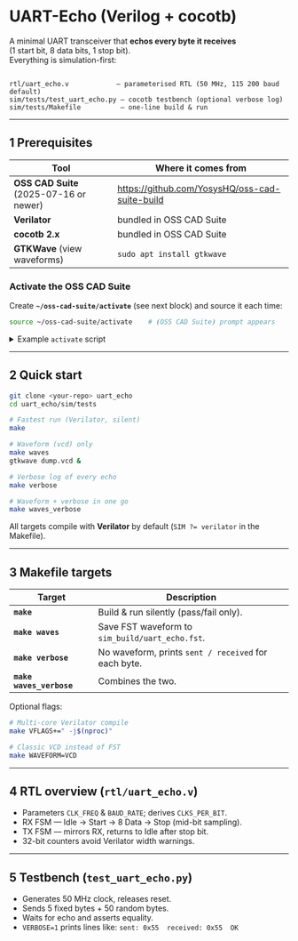 
# UART-Echo (Verilog + cocotb)

A minimal UART transceiver that **echos every byte it receives**  
(1 start bit, 8 data bits, 1 stop bit).  
Everything is simulation-first:

```

rtl/uart_echo.v            – parameterised RTL (50 MHz, 115 200 baud default)
sim/tests/test_uart_echo.py – cocotb testbench (optional verbose log)
sim/tests/Makefile          – one-line build & run

````

---

## 1  Prerequisites

| Tool | Where it comes from |
|------|--------------------|
| **OSS CAD Suite** (2025-07-16 or newer) | <https://github.com/YosysHQ/oss-cad-suite-build> |
| **Verilator** | bundled in OSS CAD Suite |
| **cocotb 2.x** | bundled in OSS CAD Suite |
| **GTKWave** (view waveforms) | `sudo apt install gtkwave` |

### Activate the OSS CAD Suite

Create **`~/oss-cad-suite/activate`** (see next block) and source it each time:

```bash
source ~/oss-cad-suite/activate    # ⦗OSS CAD Suite⦘ prompt appears
````

<details>
<summary>Example <code>activate</code> script</summary>

```bash
#!/usr/bin/env bash
[[ -n "$_OSSCAD_ACTIVE" ]] && { echo "⦗OSS CAD Suite⦘ already active."; return 0; }

export _OSSCAD_ACTIVE=1 _OSSCAD_OLD_PATH="$PATH" _OSSCAD_OLD_PS1="$PS1"
source "$HOME/oss-cad-suite/environment"

deactivate_oss_cad() {
    [[ -z "$_OSSCAD_ACTIVE" ]] && { echo "Environment is not active."; return 1; }
    export PATH="$_OSSCAD_OLD_PATH" PS1="$_OSSCAD_OLD_PS1"
    unset _OSSCAD_OLD_PATH _OSSCAD_OLD_PS1 _OSSCAD_ACTIVE
    unset -f deactivate_oss_cad
    echo "OSS CAD Suite environment deactivated."
}
```

</details>

---

## 2  Quick start

```bash
git clone <your-repo> uart_echo
cd uart_echo/sim/tests

# Fastest run (Verilator, silent)
make

# Waveform (vcd) only
make waves
gtkwave dump.vcd &

# Verbose log of every echo
make verbose

# Waveform + verbose in one go
make waves_verbose
```

All targets compile with **Verilator** by default (`SIM ?= verilator` in the Makefile).

---

## 3  Makefile targets

| Target                   | Description                                          |
| ------------------------ | ---------------------------------------------------- |
| **`make`**               | Build & run silently (pass/fail only).               |
| **`make waves`**         | Save FST waveform to `sim_build/uart_echo.fst`.      |
| **`make verbose`**       | No waveform, prints `sent / received` for each byte. |
| **`make waves_verbose`** | Combines the two.                                    |

Optional flags:

```bash
# Multi-core Verilator compile
make VFLAGS+=" -j$(nproc)"

# Classic VCD instead of FST
make WAVEFORM=VCD
```

---

## 4  RTL overview (`rtl/uart_echo.v`)

* Parameters `CLK_FREQ` & `BAUD_RATE`; derives `CLKS_PER_BIT`.
* RX FSM — Idle → Start → 8 Data → Stop (mid-bit sampling).
* TX FSM — mirrors RX, returns to Idle after stop bit.
* 32-bit counters avoid Verilator width warnings.

---

## 5  Testbench (`test_uart_echo.py`)

* Generates 50 MHz clock, releases reset.
* Sends 5 fixed bytes + 50 random bytes.
* Waits for echo and asserts equality.
* `VERBOSE=1` prints lines like:
  `sent: 0x55  received: 0x55  OK`
